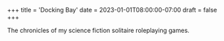 +++
title = 'Docking Bay'
date = 2023-01-01T08:00:00-07:00
draft = false
+++

The chronicles of my science fiction solitaire roleplaying games.

